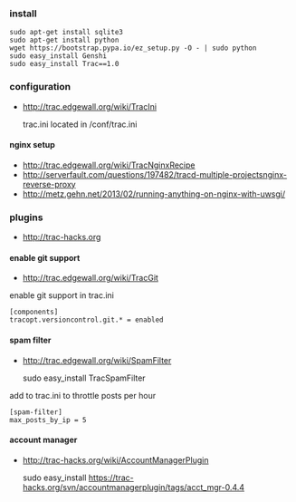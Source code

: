### install

    sudo apt-get install sqlite3
    sudo apt-get install python
    wget https://bootstrap.pypa.io/ez_setup.py -O - | sudo python
    sudo easy_install Genshi
    sudo easy_install Trac==1.0

### configuration

* http://trac.edgewall.org/wiki/TracIni

    trac.ini located in <projectenv>/conf/trac.ini

#### nginx setup

* http://trac.edgewall.org/wiki/TracNginxRecipe
* http://serverfault.com/questions/197482/tracd-multiple-projectsnginx-reverse-proxy
* http://metz.gehn.net/2013/02/running-anything-on-nginx-with-uwsgi/

### plugins

* http://trac-hacks.org

#### enable git support

* http://trac.edgewall.org/wiki/TracGit

enable git support in trac.ini

    [components]
    tracopt.versioncontrol.git.* = enabled

#### spam filter

* http://trac.edgewall.org/wiki/SpamFilter

    sudo easy_install TracSpamFilter

add to trac.ini to throttle posts per hour

    [spam-filter]
    max_posts_by_ip = 5

#### account manager

* http://trac-hacks.org/wiki/AccountManagerPlugin

    sudo easy_install https://trac-hacks.org/svn/accountmanagerplugin/tags/acct_mgr-0.4.4
